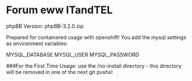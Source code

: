 # Forum eww ITandTEL

phpBB Version: phpBB-3.2.0.zip

Prepared for containered usage with openshift!
You add the mysql settings as environment variables:

  MYSQL_DATABASE
  MYSQL_USER
  MYSQL_PASSWORD

###For the First Time Usage:
use the /no-install directory - this directory will be removed in one of the next git pushs!

